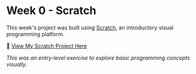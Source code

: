 # Week 0 - Scratch

This week's project was built using [Scratch](https://scratch.mit.edu/), an introductory visual programming platform.

🔗 [View My Scratch Project Here](https://scratch.mit.edu/projects/1075891790/)

_This was an entry-level exercise to explore basic programming concepts visually._
